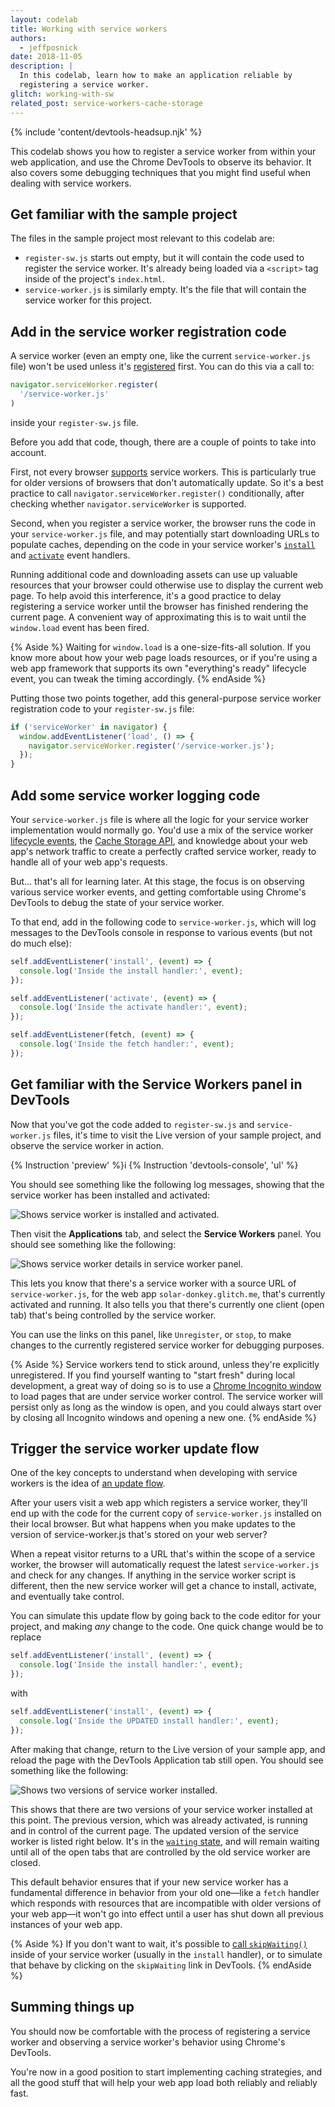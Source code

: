 ```yaml
---
layout: codelab
title: Working with service workers
authors:
  - jeffposnick
date: 2018-11-05
description: |
  In this codelab, learn how to make an application reliable by
  registering a service worker.
glitch: working-with-sw
related_post: service-workers-cache-storage
---
```


{% include 'content/devtools-headsup.njk' %}

This codelab shows you how to register a service worker from within your web
application, and use the Chrome DevTools to observe its behavior. It also
covers some debugging techniques that you might find useful when dealing with
service workers.

## Get familiar with the sample project

The files in the sample project most relevant to this codelab are:

+  `register-sw.js` starts out empty, but it will contain the code used
    to register the service worker. It's already being loaded via a `<script>`
    tag inside of the project's `index.html`.
+  `service-worker.js` is similarly empty. It's the file that will contain
    the service worker for this project.

## Add in the service worker registration code

A service worker (even an empty one, like the current `service-worker.js` file)
won't be used unless it's
[registered](https://developer.mozilla.org/en-US/docs/Web/API/ServiceWorkerContainer/register)
first. You can do this via a call to:

```js
navigator.serviceWorker.register(
  '/service-worker.js'
)
```

inside your `register-sw.js` file.

Before you add that code, though, there are a couple of points to take into
account.

First, not every browser
[supports](https://developer.mozilla.org/en-US/docs/Web/API/Service_Worker_API#Browser_compatibility)
service workers. This is particularly true for older versions of browsers that
don't automatically update. So it's a best practice to call
`navigator.serviceWorker.register()` conditionally, after checking whether
`navigator.serviceWorker` is supported.

Second, when you register a service worker, the browser runs the code in your
`service-worker.js` file, and may potentially start downloading URLs to populate
caches, depending on the code in your service worker's
[`install`](https://developers.google.com/web/fundamentals/primers/service-workers/lifecycle#install)
and
[`activate`](https://developers.google.com/web/fundamentals/primers/service-workers/lifecycle#activate)
event handlers.

Running additional code and downloading assets can use up
valuable resources that your browser could otherwise use to display the current
web page. To help avoid this interference, it's a good practice to delay
registering a service worker until the browser has finished rendering the
current page. A convenient way of approximating this is to wait until the
`window.load` event has been fired.

{% Aside %}
Waiting for <code>window.load</code> is a one-size-fits-all solution. If you know
more about how your web page loads resources, or if you're using a web app
framework that supports its own "everything's ready" lifecycle event, you can
tweak the timing accordingly.
{% endAside %}

Putting those two points together, add this general-purpose service worker
registration code to your `register-sw.js` file:

```js
if ('serviceWorker' in navigator) {
  window.addEventListener('load', () => {
    navigator.serviceWorker.register('/service-worker.js');
  });
}
```

## Add some service worker logging code

Your `service-worker.js` file is where all the logic for your service worker
implementation would normally go. You'd use a mix of the service worker
[lifecycle events](https://developers.google.com/web/fundamentals/primers/service-workers/lifecycle),
the
[Cache Storage API](https://developer.mozilla.org/en-US/docs/Web/API/CacheStorage),
and knowledge about your web app's network traffic to create a perfectly crafted
service worker, ready to handle all of your web app's requests.

But… that's all for learning later. At this stage, the focus is on observing
various service worker events, and getting comfortable using Chrome's DevTools
to debug the state of your service worker.

To that end, add in the following code to `service-worker.js`, which will log
messages to the DevTools console in response to various events (but not do much
else):

```js
self.addEventListener('install', (event) => {
  console.log('Inside the install handler:', event);
});

self.addEventListener('activate', (event) => {
  console.log('Inside the activate handler:', event);
});

self.addEventListener(fetch, (event) => {
  console.log('Inside the fetch handler:', event);
});
```

## Get familiar with the Service Workers panel in DevTools

Now that you've got the code added to `register-sw.js` and `service-worker.js`
files, it's time to visit the Live version of your sample project, and observe
the service worker in action.

{% Instruction 'preview' %}i
{% Instruction 'devtools-console', 'ul' %}

You should see something like the following log messages,
showing that the service worker has been installed and activated:

<img class="screenshot" src="./sw-installed-activated.png" alt="Shows service worker is installed and activated.">

Then visit the **Applications** tab, and select the **Service Workers** panel.
You should see something like the following:

<img class="screenshot" src="./sw-panel.png" alt="Shows service worker details in service worker panel.">

This lets you know that there's a service worker with a source URL of
`service-worker.js`, for the web app `solar-donkey.glitch.me`, that's currently
activated and running. It also tells you that there's currently one client (open
tab) that's being controlled by the service worker.

You can use the links on this panel, like `Unregister`, or `stop`, to make
changes to the currently registered service worker for debugging purposes.

{% Aside %}
Service workers tend to stick around, unless they're explicitly unregistered. If
you find yourself wanting to "start fresh" during local development, a great way
of doing so is to use a [Chrome Incognito
window](https://support.google.com/chrome/answer/95464) to load pages that are
under service worker control. The service worker will persist only as long as
the window is open, and you could always start over by closing all Incognito
windows and opening a new one.
{% endAside %}

## Trigger the service worker update flow

One of the key concepts to understand when developing with service workers is
the idea of
[an update flow](https://developers.google.com/web/fundamentals/primers/service-workers/lifecycle#updates).

After your users visit a web app which registers a service worker, they'll end
up with the code for the current copy of `service-worker.js` installed on their
local browser. But what happens when you make updates to the version of
service-worker.js that's stored on your web server?

When a repeat visitor returns to a URL that's within the scope of a service worker,
the browser will automatically request the latest `service-worker.js` and
check for any changes. If anything in the service worker script is different,
then the new service worker will get a chance to install, activate,
and eventually take control.

You can simulate this update flow by going back to the code editor for your project, and making _any_ change to the code. One quick change would be
to replace

```js
self.addEventListener('install', (event) => {
  console.log('Inside the install handler:', event);
});
```

with

```js
self.addEventListener('install', (event) => {
  console.log('Inside the UPDATED install handler:', event);
});
```

After making that change, return to the Live version of your sample app, and
reload the page with the DevTools Application tab still open. You should see
something like the following:

<img class="screenshot" src="./two-sw-versions.png" alt="Shows two versions of service worker installed.">

This shows that there are two versions of your service worker installed at this
point. The previous version, which was already activated, is running and in
control of the current page. The updated version of the service worker is listed
right below. It's in the
[`waiting` state](https://developers.google.com/web/fundamentals/primers/service-workers/lifecycle#waiting),
and will remain waiting until all of the open tabs that are controlled by the
old service worker are closed.

This default behavior ensures that if your new
service worker has a fundamental difference in behavior from your old one—like a
`fetch` handler which responds with resources that are incompatible with older
versions of your web app—it won't go into effect until a user has shut down all
previous instances of your web app.

{% Aside %}
If you don't want to wait, it's possible to
[call `skipWaiting()`](https://developers.google.com/web/fundamentals/primers/service-workers/lifecycle#skip_the_waiting_phase)
inside of your service worker (usually in the `install` handler), or to simulate
that behave by clicking on the `skipWaiting` link in DevTools.
{% endAside %}

## Summing things up

You should now be comfortable with the process of registering a service worker
and observing a service worker's behavior using Chrome's DevTools.

You're now in a good position to start implementing caching strategies, and all
the good stuff that will help your web app load both reliably and reliably
fast.
